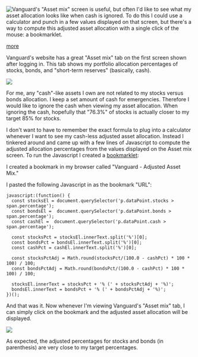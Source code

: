 
<!-- Copyright 2018 Phil Thompson. All Rights Reserved.  As noted in the License section of this repository's readme.md file, this file and its corresponding public HTML file, and all other articles and article files, are distributed under traditional copyright.  The repository source code and other non-article files are distributed under the MIT license. -->

[//]: # (gen-title: Vanguard Adjusted Asset Mix Bookmarklet)

[//]: # (gen-title-url: Vanguard-Adjusted-Asset-Mix-Bookmarklet)

[//]: # (gen-keywords: how to, vanguard, adjusted, custom, asset, mix, allocation, javascript, bookmarklet)

[//]: # (gen-description: Create a bookmarklet to display a customized asset mix on Vanguard.)

[//]: # (gen-meta-end)

<a href="${THIS_ARTICLE}"><img style="float: left" class="width-resp-50-100" src="${SITE_ROOT_REL}/img/20190103.jpg"/></a> Vanguard's "Asset mix" screen is useful, but often I'd like to see what my asset allocation looks like when cash is ignored.  To do this I could use a calculator and punch in a few values displayed on that screen, but there's a way to compute this adjusted asset allocation with a single click of the mouse: a bookmarklet.

[more](more://)

Vanguard's website has a great "Asset mix" tab on the first screen shown after logging in.  This tab shows my portfolio allocation percentages of stocks, bonds, and "short-term reserves" (basically, cash).

<img class="width-100 center-block" src="${SITE_ROOT_REL}/img/20190103-mix.jpg"/>

For me, any "cash"-like assets I own are not related to my stocks versus bonds allocation.  I keep a set amount of cash for emergencies.  Therefore I would like to ignore the cash when viewing my asset allocation.  When ignoring the cash, hopefully that "76.3%" of stocks is actually closer to my target 85% for stocks.

I don't want to have to remember the exact formula to plug into a calculator whenever I want to see my cash-less adjusted asset allocation.  Instead I tinkered around and came up with a few lines of Javascript to compute the adjusted allocation percentages from the values displayed on the Asset mix screen.  To run the Javascript I created a <a target="_blank" href="https://en.wikipedia.org/wiki/Bookmarklet">bookmarklet</a>:

I created a bookmark in my browser called "Vanguard - Adjusted Asset Mix." 

I pasted the following Javascript in as the bookmark "URL":

	javascript:(function() {
	  const stocksEl = document.querySelector('p.dataPoint.stocks > span.percentage');
	  const bondsEl =  document.querySelector('p.dataPoint.bonds > span.percentage');
	  const cashEl =  document.querySelector('p.dataPoint.cash > span.percentage');
	
	  const stocksPct = stocksEl.innerText.split('%')[0];
	  const bondsPct = bondsEl.innerText.split('%')[0];
	  const cashPct = cashEl.innerText.split('%')[0];
	
	  const stocksPctAdj = Math.round(stocksPct/(100.0 - cashPct) * 100 * 100) / 100;
	  const bondsPctAdj = Math.round(bondsPct/(100.0 - cashPct) * 100 * 100) / 100;
	
	  stocksEl.innerText = stocksPct + '% (' + stocksPctAdj + '%)';
	  bondsEl.innerText = bondsPct + '% (' + bondsPctAdj + '%)';
	})();

And that was it.  Now whenever I'm viewing Vanguard's "Asset mix" tab, I can simply click on the bookmark and the adjusted asset allocation will be displayed.

<img class="width-100 center-block" src="${SITE_ROOT_REL}/img/20190103-adj.jpg"/>

As expected, the adjusted percentages for stocks and bonds (in parenthesis) are very close to my target percentages.
